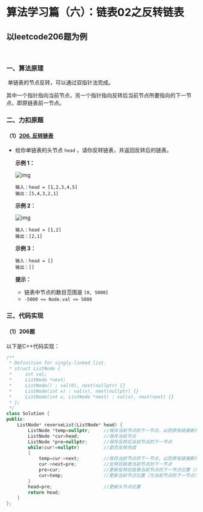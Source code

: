# 算法学习篇（六）：链表02之反转链表

## 以leetcode206题为例

​		

### 一、算法原理

​		单链表的节点反转，可以通过双指针法完成。

​		其中一个指针指向当前节点，另一个指针指向反转后当前节点所要指向的下一节点，即原链表前一节点。

### 二、力扣原题

#### （1）[206. 反转链表](https://leetcode.cn/problems/reverse-linked-list/)

- 给你单链表的头节点 `head` ，请你反转链表，并返回反转后的链表。

   

  **示例 1：**

  ![img](https://assets.leetcode.com/uploads/2021/02/19/rev1ex1.jpg)

  ```
  输入：head = [1,2,3,4,5]
  输出：[5,4,3,2,1]
  ```

  **示例 2：**

  ![img](https://assets.leetcode.com/uploads/2021/02/19/rev1ex2.jpg)

  ```
  输入：head = [1,2]
  输出：[2,1]
  ```

  **示例 3：**

  ```
  输入：head = []
  输出：[]
  ```

   

  **提示：**

  - 链表中节点的数目范围是 `[0, 5000]`
  - `-5000 <= Node.val <= 5000`



### 三、代码实现

#### （1）206题

以下是C++代码实现：

```c++
/**
 * Definition for singly-linked list.
 * struct ListNode {
 *     int val;
 *     ListNode *next;
 *     ListNode() : val(0), next(nullptr) {}
 *     ListNode(int x) : val(x), next(nullptr) {}
 *     ListNode(int x, ListNode *next) : val(x), next(next) {}
 * };
 */
class Solution {
public:
    ListNode* reverseList(ListNode* head) {
        ListNode *temp=nullptr;		//保存当前节点的下一节点，以防原有链接断开
        ListNode *cur=head;			//保存当前节点
        ListNode *pre=nullptr;		//保存反转后当前节点的下一节点
        while(cur!=nullptr)			//是否反转完成
        {
            temp=cur->next;			//保存当前节点的下一节点，以防原有链接断开
            cur->next=pre;			//反转后链表当前节点的下一节点
            pre=cur;				//更新反转后链表当前节点的下一节点位置（为当前节点）
            cur=temp;				//更新当前节点位置（为当前节点的下一节点）
        }
        head=pre;					//更新头节点位置
        return head;
    }
};
```
